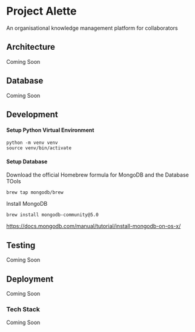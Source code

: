 # Project Alette
An organisational knowledge management platform for collaborators

## Architecture
Coming Soon

## Database
Coming Soon

## Development


#### Setup Python Virtual Environment
```
python -m venv venv
source venv/bin/activate 
```

#### Setup Database
Download the official Homebrew formula for MongoDB and the Database TOols
```
brew tap mongodb/brew
```

Install MongoDB
```
brew install mongodb-community@5.0
```

https://docs.mongodb.com/manual/tutorial/install-mongodb-on-os-x/

## Testing
Coming Soon

## Deployment
Coming Soon

### Tech Stack
Coming Soon
